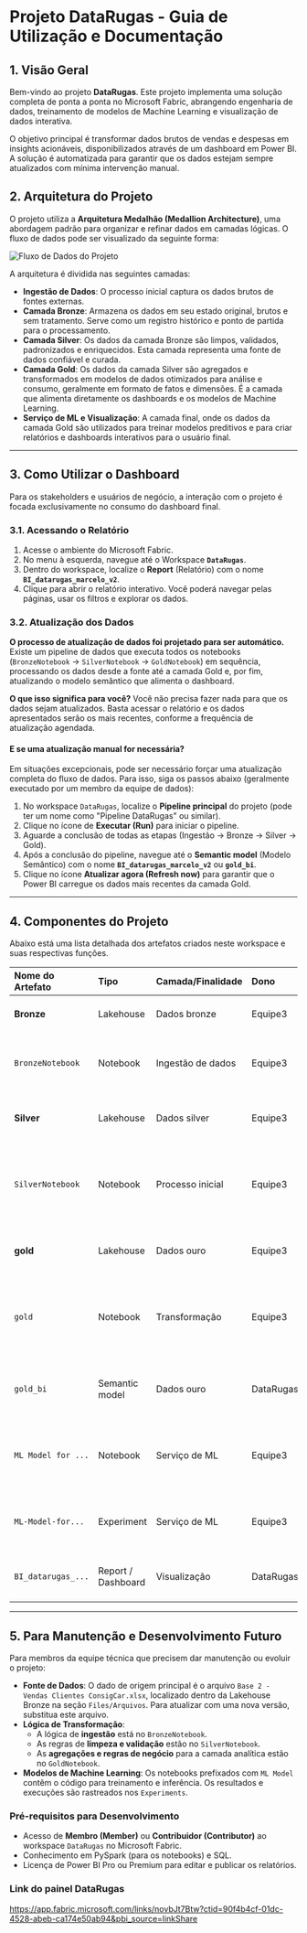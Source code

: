 # Projeto DataRugas - Guia de Utilização e Documentação

## 1. Visão Geral

Bem-vindo ao projeto **DataRugas**. Este projeto implementa uma solução completa de ponta a ponta no Microsoft Fabric, abrangendo engenharia de dados, treinamento de modelos de Machine Learning e visualização de dados interativa.

O objetivo principal é transformar dados brutos de vendas e despesas em insights acionáveis, disponibilizados através de um dashboard em Power BI. A solução é automatizada para garantir que os dados estejam sempre atualizados com mínima intervenção manual.

## 2. Arquitetura do Projeto

O projeto utiliza a **Arquitetura Medalhão (Medallion Architecture)**, uma abordagem padrão para organizar e refinar dados em camadas lógicas. O fluxo de dados pode ser visualizado da seguinte forma:

![Fluxo de Dados do Projeto](https://drive.google.com/drive/u/0/folders/10YRK7b1MM8l-PiyZdmyNW7vGRWQLi3C7)

A arquitetura é dividida nas seguintes camadas:

* **Ingestão de Dados**: O processo inicial captura os dados brutos de fontes externas.
* **Camada Bronze**: Armazena os dados em seu estado original, brutos e sem tratamento. Serve como um registro histórico e ponto de partida para o processamento.
* **Camada Silver**: Os dados da camada Bronze são limpos, validados, padronizados e enriquecidos. Esta camada representa uma fonte de dados confiável e curada.
* **Camada Gold**: Os dados da camada Silver são agregados e transformados em modelos de dados otimizados para análise e consumo, geralmente em formato de fatos e dimensões. É a camada que alimenta diretamente os dashboards e os modelos de Machine Learning.
* **Serviço de ML e Visualização**: A camada final, onde os dados da camada Gold são utilizados para treinar modelos preditivos e para criar relatórios e dashboards interativos para o usuário final.

---

## 3. Como Utilizar o Dashboard

Para os stakeholders e usuários de negócio, a interação com o projeto é focada exclusivamente no consumo do dashboard final.

### 3.1. Acessando o Relatório

1.  Acesse o ambiente do Microsoft Fabric.
2.  No menu à esquerda, navegue até o Workspace **`DataRugas`**.
3.  Dentro do workspace, localize o **Report** (Relatório) com o nome **`BI_datarugas_marcelo_v2`**.
4.  Clique para abrir o relatório interativo. Você poderá navegar pelas páginas, usar os filtros e explorar os dados.

### 3.2. Atualização dos Dados

**O processo de atualização de dados foi projetado para ser automático.** Existe um pipeline de dados que executa todos os notebooks (`BronzeNotebook` → `SilverNotebook` → `GoldNotebook`) em sequência, processando os dados desde a fonte até a camada Gold e, por fim, atualizando o modelo semântico que alimenta o dashboard.

**O que isso significa para você?**
Você não precisa fazer nada para que os dados sejam atualizados. Basta acessar o relatório e os dados apresentados serão os mais recentes, conforme a frequência de atualização agendada.

#### E se uma atualização manual for necessária?

Em situações excepcionais, pode ser necessário forçar uma atualização completa do fluxo de dados. Para isso, siga os passos abaixo (geralmente executado por um membro da equipe de dados):

1.  No workspace `DataRugas`, localize o **Pipeline principal** do projeto (pode ter um nome como "Pipeline DataRugas" ou similar).
2.  Clique no ícone de **Executar (Run)** para iniciar o pipeline.
3.  Aguarde a conclusão de todas as etapas (Ingestão → Bronze → Silver → Gold).
4.  Após a conclusão do pipeline, navegue até o **Semantic model** (Modelo Semântico) com o nome **`BI_datarugas_marcelo_v2`** ou **`gold_bi`**.
5.  Clique no ícone **Atualizar agora (Refresh now)** para garantir que o Power BI carregue os dados mais recentes da camada Gold.

---

## 4. Componentes do Projeto

Abaixo está uma lista detalhada dos artefatos criados neste workspace e suas respectivas funções.

| Nome do Artefato | Tipo | Camada/Finalidade | Dono | Descrição |
| :--- | :--- | :--- | :--- | :--- |
| **Bronze** | Lakehouse | Dados bronze | Equipe3 | Armazena os dados brutos e não tratados. |
| `BronzeNotebook` | Notebook | Ingestão de dados | Equipe3 | Lê o arquivo Excel de origem e salva os dados na Lakehouse Bronze. |
| **Silver** | Lakehouse | Dados silver | Equipe3 | Armazena os dados limpos, validados e transformados. |
| `SilverNotebook` | Notebook | Processo inicial | Equipe3 | Lê os dados da camada Bronze, aplica regras de limpeza e validação e salva na Lakehouse Silver. |
| **gold** | Lakehouse | Dados ouro | Equipe3 | Armazena os dados agregados e prontos para análise. |
| `gold` | Notebook | Transformação | Equipe3 | Cria os modelos de dados finais (fatos/dimensões) a partir da camada Silver e salva na Lakehouse Gold. |
| `gold_bi` | Semantic model | Dados ouro | DataRugas | Modelo de dados que serve como ponte entre a Lakehouse Gold e os relatórios. |
| `ML Model for ...` | Notebook | Serviço de ML | Equipe3 | Notebooks para treinamento e experimentação de modelos de Machine Learning. |
| `ML-Model-for...` | Experiment | Serviço de ML | Equipe3 | Experimentos de ML para rastrear execuções e métricas dos modelos. |
| `BI_datarugas_...` | Report / Dashboard | Visualização | DataRugas | O relatório e dashboard final para consumo pelo stakeholder. |

---

## 5. Para Manutenção e Desenvolvimento Futuro

Para membros da equipe técnica que precisem dar manutenção ou evoluir o projeto:

* **Fonte de Dados**: O dado de origem principal é o arquivo `Base 2 - Vendas Clientes ConsigCar.xlsx`, localizado dentro da Lakehouse Bronze na seção `Files/Arquivos`. Para atualizar com uma nova versão, substitua este arquivo.
* **Lógica de Transformação**:
    * A lógica de **ingestão** está no `BronzeNotebook`.
    * As regras de **limpeza e validação** estão no `SilverNotebook`.
    * As **agregações e regras de negócio** para a camada analítica estão no `GoldNotebook`.
* **Modelos de Machine Learning**: Os notebooks prefixados com `ML Model` contêm o código para treinamento e inferência. Os resultados e execuções são rastreados nos `Experiments`.

### Pré-requisitos para Desenvolvimento

* Acesso de **Membro (Member)** ou **Contribuidor (Contributor)** ao workspace `DataRugas` no Microsoft Fabric.
* Conhecimento em PySpark (para os notebooks) e SQL.
* Licença de Power BI Pro ou Premium para editar e publicar os relatórios.


### Link do painel DataRugas
https://app.fabric.microsoft.com/links/novbJt7Btw?ctid=90f4b4cf-01dc-4528-abeb-ca174e50ab94&pbi_source=linkShare